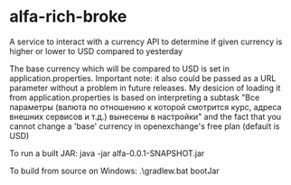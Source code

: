 # alfa-rich-broke
 A service to interact with a currency API to determine if given currency is higher or lower to USD compared to yesterday

The base currency which will be compared to USD is set in application.properties. Important note: it also could be passed as a URL parameter without a problem in future releases. My desicion of loading it from application.properties is based on interpreting a subtask "Все параметры (валюта по отношению к которой смотрится курс, адреса внешних сервисов и т.д.) вынесены в настройки" and the fact that you cannot change a 'base' currency in openexchange's free plan (default is USD)

To run a built JAR:
java -jar alfa-0.0.1-SNAPSHOT.jar

To build from source on Windows:
.\gradlew.bat bootJar
